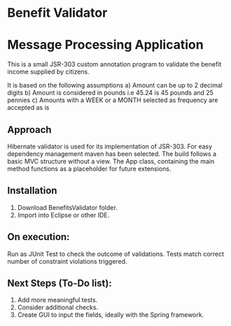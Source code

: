 # Benefit Validator
# Message Processing Application
This is a small JSR-303 custom annotation program to validate the benefit income supplied by citizens.

It is based on the following assumptions 
a) Amount can be up to 2 decimal digits
b) Amount is considered in pounds i.e 45.24 is 45 pounds and 25 pennies
c) Amounts with a WEEK or a MONTH selected as frequency are accepted as is

## Approach
Hibernate validator is used for its implementation of JSR-303.
For easy dependency management maven has been selected. 
The build follows a basic MVC structure without a view.
The App class, containing the main method functions as a placeholder for future extensions.

## Installation
1) Download BenefitsValidator folder.
2) Import into Eclipse or other IDE.


## On execution:
Run as JUnit Test to check the outcome of validations.
Tests match correct number of constraint violations triggered.

## Next Steps (To-Do list):
1) Add more meaningful tests.
2) Consider additional checks.
3) Create GUI to input the fields, ideally with the Spring framework.
